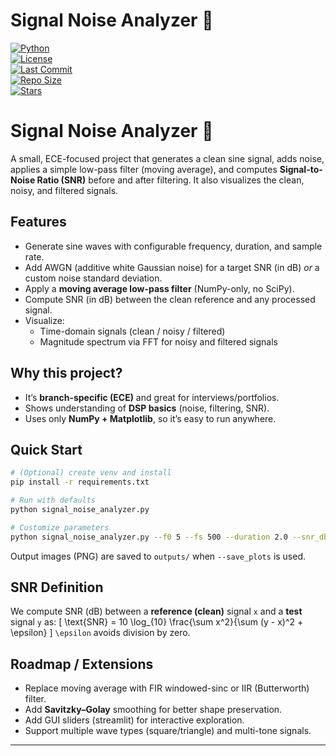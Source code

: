 # Signal Noise Analyzer 📡  

[![Python](https://img.shields.io/badge/python-3.8%2B-blue)](https://www.python.org/)  
[![License](https://img.shields.io/github/license/nezamimdkaif/signal-noise-analyzer)](./LICENSE)  
[![Last Commit](https://img.shields.io/github/last-commit/nezamimdkaif/signal-noise-analyzer?color=green)](https://github.com/nezamimdkaif/signal-noise-analyzer/commits/main)  
[![Repo Size](https://img.shields.io/github/repo-size/nezamimdkaif/signal-noise-analyzer)](https://github.com/nezamimdkaif/signal-noise-analyzer)  
[![Stars](https://img.shields.io/github/stars/nezamimdkaif/signal-noise-analyzer?style=social)](https://github.com/nezamimdkaif/signal-noise-analyzer/stargazers)  

# Signal Noise Analyzer 📡

A small, ECE-focused project that generates a clean sine signal, adds noise, applies a simple low-pass filter (moving average), and computes **Signal-to-Noise Ratio (SNR)** before and after filtering. It also visualizes the clean, noisy, and filtered signals.

## Features
- Generate sine waves with configurable frequency, duration, and sample rate.
- Add AWGN (additive white Gaussian noise) for a target SNR (in dB) *or* a custom noise standard deviation.
- Apply a **moving average low-pass filter** (NumPy-only, no SciPy).
- Compute SNR (in dB) between the clean reference and any processed signal.
- Visualize:
  - Time-domain signals (clean / noisy / filtered)
  - Magnitude spectrum via FFT for noisy and filtered signals

## Why this project?
- It’s **branch-specific (ECE)** and great for interviews/portfolios.
- Shows understanding of **DSP basics** (noise, filtering, SNR).
- Uses only **NumPy + Matplotlib**, so it’s easy to run anywhere.

## Quick Start
```bash
# (Optional) create venv and install
pip install -r requirements.txt

# Run with defaults
python signal_noise_analyzer.py

# Customize parameters
python signal_noise_analyzer.py --f0 5 --fs 500 --duration 2.0 --snr_db 0 --window 15 --save_plots
```
Output images (PNG) are saved to `outputs/` when `--save_plots` is used.

## SNR Definition
We compute SNR (dB) between a **reference (clean)** signal `x` and a **test** signal `y` as:
\[ \text{SNR} = 10 \log_{10} \frac{\sum x^2}{\sum (y - x)^2 + \epsilon} \]
`\epsilon` avoids division by zero.

## Roadmap / Extensions
- Replace moving average with FIR windowed-sinc or IIR (Butterworth) filter.
- Add **Savitzky–Golay** smoothing for better shape preservation.
- Add GUI sliders (streamlit) for interactive exploration.
- Support multiple wave types (square/triangle) and multi-tone signals.

---
